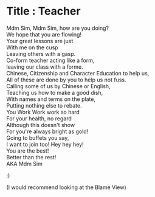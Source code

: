   # Title : Teacher</br>
  Mdm Sim, Mdm Sim, how are you doing?</br>
  We hope that you are flowing!</br>
  Your great lessons are just</br>
  With me on the cusp</br>
  Leaving others with a gasp.</br>
  Co-form teacher acting like a form,</br>
  leaving our class with a forme.</br>
  Chinese, Citizenship and Character Education to help us,</br>
  All of these are done by you to help us not fuss.</br>
  Calling some of us by Chinese or English,</br>
  Teaching us how to make a good dish,</br>
  With names and terms on the plate,</br>
  Putting nothing else to rebate.</br>
  You Work Work work so hard</br>
  For your health, no regard</br>
  Although this doesn't show</br>
  For you're always bright as gold!</br>
  Going to buffets you say, </br>
  I want to join too! Hey hey hey! </br>
  You are the best! </br>
  Better than the rest! </br>
  AKA Mdm Sim</br>
  
  
  
  
  
  
  
  
  
  
  
  
  
  
  
  
  
  
  
  
  
  
  
  
  
  
  
  
  
  
  :)</br>
  
  
  
  
  
  
  
  
  
  
  
  
  
  
  
  
  
  
  
  
  
  
  
  (I would recommend looking at the Blame View)
  
  
  
